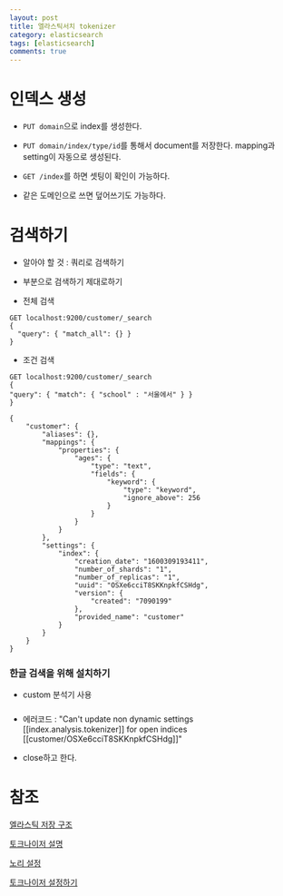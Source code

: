 ```yaml
---
layout: post
title: 엘라스틱서치 tokenizer
category: elasticsearch
tags: [elasticsearch]
comments: true
---
```


# 인덱스 생성

- `PUT domain`으로 index를 생성한다.

- `PUT domain/index/type/id`를 통해서 document를 저장한다. mapping과 setting이 자동으로 생성된다.

- `GET /index`를 하면 셋팅이 확인이 가능하다.

- 같은 도메인으로 쓰면 덮어쓰기도 가능하다.

# 검색하기

- 알아야 할 것 : 쿼리로 검색하기

- 부분으로 검색하기 제대로하기

- 전체 검색

```
GET localhost:9200/customer/_search
{
  "query": { "match_all": {} }
}
```
- 조건 검색

```
GET localhost:9200/customer/_search
{
"query": { "match": { "school" : "서울에서" } }
}
```


```
{
    "customer": {
        "aliases": {},
        "mappings": {
            "properties": {
                "ages": {
                    "type": "text",
                    "fields": {
                        "keyword": {
                            "type": "keyword",
                            "ignore_above": 256
                        }
                    }
                }
            }
        },
        "settings": {
            "index": {
                "creation_date": "1600309193411",
                "number_of_shards": "1",
                "number_of_replicas": "1",
                "uuid": "OSXe6cciT8SKKnpkfCSHdg",
                "version": {
                    "created": "7090199"
                },
                "provided_name": "customer"
            }
        }
    }
}
```

### 한글 검색을 위해 설치하기

- custom 분석기 사용

### 

- 에러코드 : "Can't update non dynamic settings [[index.analysis.tokenizer]] for open indices [[customer/OSXe6cciT8SKKnpkfCSHdg]]"

- close하고 한다.

# 참조

[엘라스틱 저장 구조](https://www.slideshare.net/kjmorc/ss-80803233)

[토크나이저 설명](https://esbook.kimjmin.net/06-text-analysis/6.3-analyzer-1/6.4.1-_termvectors-api)

[노리 설정](https://www.lesstif.com/dbms/elastic-search-nori-80248960.html)

[토크나이저 설정하기](https://www.lesstif.com/dbms/elastic-search-nori-80248960.html)